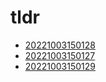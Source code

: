 # tldr
- [20221003150128](/zet/20221003150128/README.md)
- [20221003150127](/zet/20221003150127/README.md)
- [20221003150129](/zet/20221003150129/README.md)

